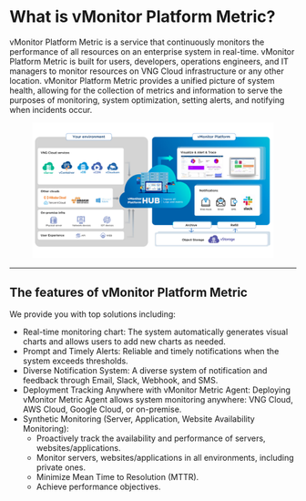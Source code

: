 # What is vMonitor Platform Metric?

vMonitor Platform Metric is a service that continuously monitors the performance of all resources on an enterprise system in real-time. vMonitor Platform Metric is built for users, developers, operations engineers, and IT managers to monitor resources on VNG Cloud infrastructure or any other location. vMonitor Platform Metric provides a unified picture of system health, allowing for the collection of metrics and information to serve the purposes of monitoring, system optimization, setting alerts, and notifying when incidents occur.

<figure><img src="../../../.gitbook/assets/image (24) (1) (1) (1) (1) (1) (1) (1).png" alt=""><figcaption></figcaption></figure>

***

## The features of vMonitor Platform Metric <a href="#vmonitorplatformmetriclagi-cacchucnangchinhcuavmonitorplatformmetric" id="vmonitorplatformmetriclagi-cacchucnangchinhcuavmonitorplatformmetric"></a>

We provide you with top solutions including:

* Real-time monitoring chart: The system automatically generates visual charts and allows users to add new charts as needed.
* Prompt and Timely Alerts: Reliable and timely notifications when the system exceeds thresholds.
* Diverse Notification System: A diverse system of notification and feedback through Email, Slack, Webhook, and SMS.
* Deployment Tracking Anywhere with vMonitor Metric Agent: Deploying vMonitor Metric Agent allows system monitoring anywhere: VNG Cloud, AWS Cloud, Google Cloud, or on-premise.
* Synthetic Monitoring (Server, Application, Website Availability Monitoring):
  * Proactively track the availability and performance of servers, websites/applications.
  * Monitor servers, websites/applications in all environments, including private ones.
  * Minimize Mean Time to Resolution (MTTR).
  * Achieve performance objectives.
